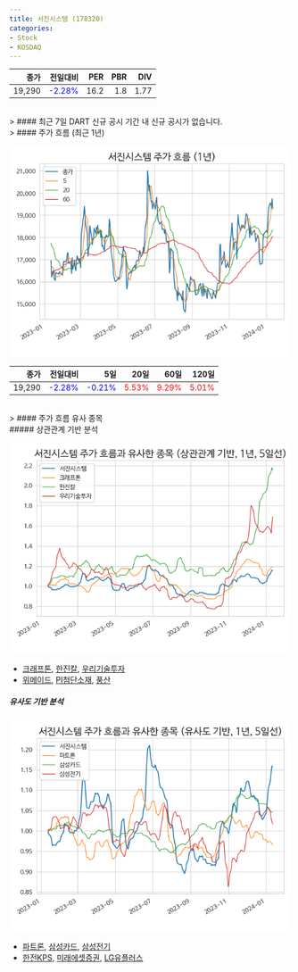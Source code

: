 ```yaml
---
title: 서진시스템 (178320)
categories:
- Stock
- KOSDAQ
---
```


|종가|전일대비|PER|PBR|DIV|
|---:|-------:|--:|--:|--:|
|19,290|<span style="color: blue">-2.28%</span>|16.2|1.8|1.77|

<!-- more -->

<br>
> #### 최근 7일 DART 신규 공시
기간 내 신규 공시가 없습니다.

<br>
> #### 주가 흐름 (최근 1년)

![178320](/assets/images/stock/178320.png)

|종가|전일대비|5일|20일|60일|120일|
|---:|-------:|--:|---:|---:|----:|
|19,290|<span style="color: blue">-2.28%</span>|<span style="color: blue">-0.21%</span>|<span style="color: red">5.53%</span>|<span style="color: red">9.29%</span>|<span style="color: red">5.01%</span>|

<br>
> #### 주가 흐름 유사 종목
<br>
##### 상관관계 기반 분석

![178320](/assets/images/stock/178320_corr.png)
- [크래프톤](/259960/), [한진칼](/180640/), [우리기술투자](/041190/)
- [위메이드](/112040/), [PI첨단소재](/178920/), [풍산](/103140/)

##### 유사도 기반 분석

![178320](/assets/images/stock/178320_sim.png)
- [파트론](/091700/), [삼성카드](/029780/), [삼성전기](/009150/)
- [한전KPS](/051600/), [미래에셋증권](/006800/), [LG유플러스](/032640/)
